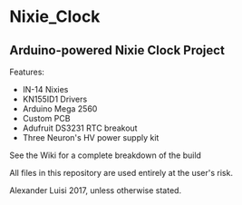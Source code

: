 # Nixie_Clock
## Arduino-powered Nixie Clock Project
Features:
  * IN-14 Nixies
  * KN155ID1 Drivers
  * Arduino Mega 2560
  * Custom PCB
  * Adufruit DS3231 RTC breakout
  * Three Neuron's HV power supply kit

See the Wiki for a complete breakdown of the build  

All files in this repository are used entirely at the user's risk.

Alexander Luisi 2017, unless otherwise stated.
  

